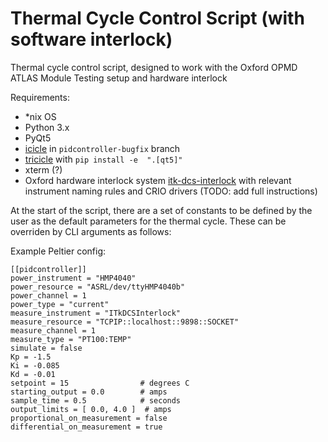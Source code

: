 Thermal Cycle Control Script (with software interlock)
==========================================================================

Thermal cycle control script, designed to work with the Oxford OPMD ATLAS Module Testing setup and hardware interlock

Requirements:
- *nix OS
- Python 3.x
- PyQt5
- [icicle](https://gitlab.cern.ch/icicle/icicle.git) in ```pidcontroller-bugfix``` branch 
- [tricicle](https://gitlab.cern.ch/icicle/tricicle.git) with ```pip install -e  ".[qt5]"```
- xterm (?)
- Oxford hardware interlock system [itk-dcs-interlock](https://gitlab.cern.ch/sfkoch/itk-dcs-interlock.git) with relevant instrument naming rules and CRIO drivers (TODO: add full instructions)

At the start of the script, there are a set of constants to be defined by the user as the default parameters for the thermal cycle. These can be overriden by CLI arguments as follows:



Example Peltier config: 
```
[[pidcontroller]]
power_instrument = "HMP4040"
power_resource = "ASRL/dev/ttyHMP4040b"
power_channel = 1
power_type = "current"
measure_instrument = "ITkDCSInterlock"
measure_resource = "TCPIP::localhost::9898::SOCKET"
measure_channel = 1
measure_type = "PT100:TEMP"
simulate = false
Kp = -1.5
Ki = -0.085
Kd = -0.01
setpoint = 15                # degrees C
starting_output = 0.0        # amps
sample_time = 0.5            # seconds
output_limits = [ 0.0, 4.0 ]  # amps
proportional_on_measurement = false
differential_on_measurement = true
```
